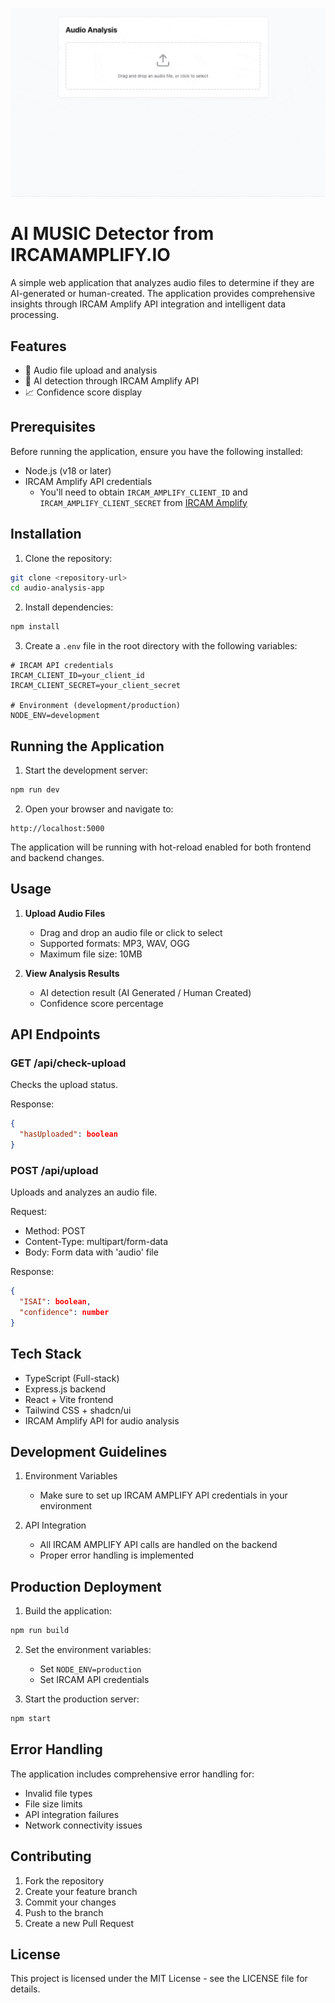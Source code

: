 ![Demo Gif](client/src/assets/DEMO.gif)

# AI MUSIC Detector from IRCAMAMPLIFY.IO

A simple web application that analyzes audio files to determine if they are AI-generated or human-created. The application provides comprehensive insights through IRCAM Amplify API integration and intelligent data processing.

## Features

- 🎵 Audio file upload and analysis
- 🤖 AI detection through IRCAM Amplify API
- 📈 Confidence score display

## Prerequisites

Before running the application, ensure you have the following installed:

- Node.js (v18 or later)
- IRCAM Amplify API credentials
  - You'll need to obtain `IRCAM_AMPLIFY_CLIENT_ID` and `IRCAM_AMPLIFY_CLIENT_SECRET` from [IRCAM Amplify](https://app.ircamamplify.io/api-credentials)

## Installation

1. Clone the repository:
```bash
git clone <repository-url>
cd audio-analysis-app
```

2. Install dependencies:
```bash
npm install
```

3. Create a `.env` file in the root directory with the following variables:
```env
# IRCAM API credentials
IRCAM_CLIENT_ID=your_client_id
IRCAM_CLIENT_SECRET=your_client_secret

# Environment (development/production)
NODE_ENV=development
```

## Running the Application

1. Start the development server:
```bash
npm run dev
```

2. Open your browser and navigate to:
```
http://localhost:5000
```

The application will be running with hot-reload enabled for both frontend and backend changes.

## Usage

1. **Upload Audio Files**
   - Drag and drop an audio file or click to select
   - Supported formats: MP3, WAV, OGG
   - Maximum file size: 10MB

2. **View Analysis Results**
   - AI detection result (AI Generated / Human Created)
   - Confidence score percentage

## API Endpoints

### GET /api/check-upload
Checks the upload status.

Response:
```json
{
  "hasUploaded": boolean
}
```

### POST /api/upload
Uploads and analyzes an audio file.

Request:
- Method: POST
- Content-Type: multipart/form-data
- Body: Form data with 'audio' file

Response:
```json
{
  "ISAI": boolean,
  "confidence": number
}
```

## Tech Stack

- TypeScript (Full-stack)
- Express.js backend
- React + Vite frontend
- Tailwind CSS + shadcn/ui
- IRCAM Amplify API for audio analysis

## Development Guidelines

1. Environment Variables
   - Make sure to set up IRCAM AMPLIFY API credentials in your environment

2. API Integration
   - All IRCAM AMPLIFY API calls are handled on the backend
   - Proper error handling is implemented

## Production Deployment

1. Build the application:
```bash
npm run build
```

2. Set the environment variables:
   - Set `NODE_ENV=production`
   - Set IRCAM API credentials

3. Start the production server:
```bash
npm start
```

## Error Handling

The application includes comprehensive error handling for:
- Invalid file types
- File size limits
- API integration failures
- Network connectivity issues

## Contributing

1. Fork the repository
2. Create your feature branch
3. Commit your changes
4. Push to the branch
5. Create a new Pull Request

## License

This project is licensed under the MIT License - see the LICENSE file for details.